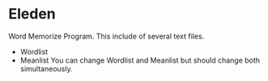 # Eleden
Word Memorize Program.
This include of several text files.
* Wordlist
* Meanlist
You can change Wordlist and Meanlist but should change both simultaneously.
